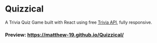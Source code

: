 # Quizzical
A Trivia Quiz Game built with React using free [Trivia API](https://opentdb.com/api_config.php), fully responsive.

### Preview: https://matthew-19.github.io/Quizzical/
